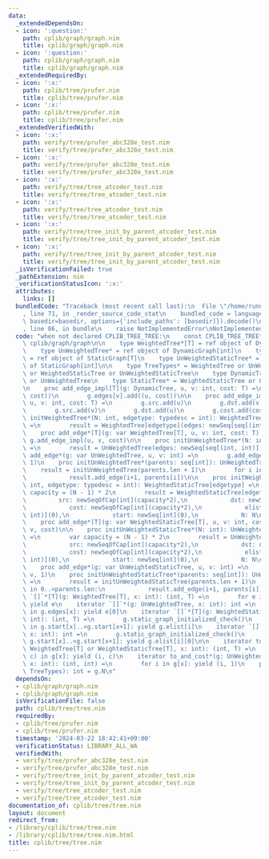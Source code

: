 ```yaml
---
data:
  _extendedDependsOn:
  - icon: ':question:'
    path: cplib/graph/graph.nim
    title: cplib/graph/graph.nim
  - icon: ':question:'
    path: cplib/graph/graph.nim
    title: cplib/graph/graph.nim
  _extendedRequiredBy:
  - icon: ':x:'
    path: cplib/tree/prufer.nim
    title: cplib/tree/prufer.nim
  - icon: ':x:'
    path: cplib/tree/prufer.nim
    title: cplib/tree/prufer.nim
  _extendedVerifiedWith:
  - icon: ':x:'
    path: verify/tree/prufer_abc328e_test.nim
    title: verify/tree/prufer_abc328e_test.nim
  - icon: ':x:'
    path: verify/tree/prufer_abc328e_test.nim
    title: verify/tree/prufer_abc328e_test.nim
  - icon: ':x:'
    path: verify/tree/tree_atcoder_test.nim
    title: verify/tree/tree_atcoder_test.nim
  - icon: ':x:'
    path: verify/tree/tree_atcoder_test.nim
    title: verify/tree/tree_atcoder_test.nim
  - icon: ':x:'
    path: verify/tree/tree_init_by_parent_atcoder_test.nim
    title: verify/tree/tree_init_by_parent_atcoder_test.nim
  - icon: ':x:'
    path: verify/tree/tree_init_by_parent_atcoder_test.nim
    title: verify/tree/tree_init_by_parent_atcoder_test.nim
  _isVerificationFailed: true
  _pathExtension: nim
  _verificationStatusIcon: ':x:'
  attributes:
    links: []
  bundledCode: "Traceback (most recent call last):\n  File \"/home/runner/.local/lib/python3.10/site-packages/onlinejudge_verify/documentation/build.py\"\
    , line 71, in _render_source_code_stat\n    bundled_code = language.bundle(stat.path,\
    \ basedir=basedir, options={'include_paths': [basedir]}).decode()\n  File \"/home/runner/.local/lib/python3.10/site-packages/onlinejudge_verify/languages/nim.py\"\
    , line 86, in bundle\n    raise NotImplementedError\nNotImplementedError\n"
  code: "when not declared CPLIB_TREE_TREE:\n    const CPLIB_TREE_TREE* = 1\n    include\
    \ cplib/graph/graph\n\n    type WeightedTree*[T] = ref object of DynamicGraph[T]\n\
    \    type UnWeightedTree* = ref object of DynamicGraph[int]\n    type WeightedStaticTree*[T]\
    \ = ref object of StaticGraph[T]\n    type UnWeightedStaticTree* = ref object\
    \ of StaticGraph[int]\n\n    type TreeTypes* = WeightedTree or UnWeightedTree\
    \ or WeightedStaticTree or UnWeightedStaticTree\n    type DynamicTree* = WeightedTree\
    \ or UnWeightedTree\n    type StaticTree* = WeightedStaticTree or UnWeightedStaticTree\n\
    \n    proc add_edge_impl[T](g: DynamicTree, u, v: int, cost: T) =\n        g.edges[u].add((v,\
    \ cost))\n        g.edges[v].add((u, cost))\n\n    proc add_edge_impl[T](g: StaticTree,\
    \ u, v: int, cost: T) =\n        g.src.add(u)\n        g.dst.add(v)\n        g.cost.add(cost)\n\
    \        g.src.add(v)\n        g.dst.add(u)\n        g.cost.add(cost)\n\n    proc\
    \ initWeightedTree*(N: int, edgetype: typedesc = int): WeightedTree[edgetype]\
    \ =\n        result = WeightedTree[edgetype](edges: newSeq[seq[(int, edgetype)]](N))\n\
    \    proc add_edge*[T](g: var WeightedTree[T], u, v: int, cost: T) =\n       \
    \ g.add_edge_impl(u, v, cost)\n\n    proc initUnWeightedTree*(N: int): UnWeightedTree\
    \ =\n        result = UnWeightedTree(edges: newSeq[seq[(int, int)]](N))\n    proc\
    \ add_edge*(g: var UnWeightedTree, u, v: int) =\n        g.add_edge_impl(u, v,\
    \ 1)\n    proc initUnWeightedTree*(parents: seq[int]): UnWeightedTree =\n    \
    \    result = initUnWeightedTree(parents.len + 1)\n        for i in 0..<parents.len:\n\
    \            result.add_edge(i+1, parents[i])\n\n    proc initWeightedStaticTree*(N:\
    \ int, edgetype: typedesc = int): WeightedStaticTree[edgetype] =\n        var\
    \ capacity = (N - 1) * 2\n        result = WeightedStaticTree[edgetype](\n   \
    \         src: newSeqOfCap[int](capacity*2),\n            dst: newSeqOfCap[int](capacity*2),\n\
    \            cost: newSeqOfCap[int](capacity*2),\n            elist: newSeq[(int,\
    \ int)](0),\n            start: newSeq[int](0),\n            N: N\n        )\n\
    \    proc add_edge*[T](g: var WeightedStaticTree[T], u, v: int, cost: T) = g.add_edge_impl(u,\
    \ v, cost)\n\n    proc initUnWeightedStaticTree*(N: int): UnWeightedStaticTree\
    \ =\n        var capacity = (N - 1) * 2\n        result = UnWeightedStaticTree(\n\
    \            src: newSeqOfCap[int](capacity*2),\n            dst: newSeqOfCap[int](capacity*2),\n\
    \            cost: newSeqOfCap[int](capacity*2),\n            elist: newSeq[(int,\
    \ int)](0),\n            start: newSeq[int](0),\n            N: N\n        )\n\
    \    proc add_edge*(g: var UnWeightedStaticTree, u, v: int) =\n        g.add_edge_impl(u,\
    \ v, 1)\n    proc initUnWeightedStaticTree*(parents: seq[int]): UnWeightedStaticTree\
    \ =\n        result = initUnWeightedStaticTree(parents.len + 1)\n        for i\
    \ in 0..<parents.len:\n            result.add_edge(i+1, parents[i])\n\n    iterator\
    \ `[]`*[T](g: WeightedTree[T], x: int): (int, T) =\n        for e in g.edges[x]:\
    \ yield e\n    iterator `[]`*(g: UnWeightedTree, x: int): int =\n        for e\
    \ in g.edges[x]: yield e[0]\n    iterator `[]`*[T](g: WeightedStaticTree[T], x:\
    \ int): (int, T) =\n        g.static_graph_initialized_check()\n        for i\
    \ in g.start[x]..<g.start[x+1]: yield g.elist[i]\n    iterator `[]`*(g: UnWeightedStaticTree,\
    \ x: int): int =\n        g.static_graph_initialized_check()\n        for i in\
    \ g.start[x]..<g.start[x+1]: yield g.elist[i][0]\n\n    iterator to_and_cost*[T](g:\
    \ WeightedTree[T] or WeightedStaticTree[T], x: int): (int, T) =\n        for (i,\
    \ c) in g[x]: yield (i, c)\n    iterator to_and_cost*(g: UnWeightedTree or UnWeightedStaticTree,\
    \ x: int): (int, int) =\n        for i in g[x]: yield (i, 1)\n    proc len*(g:\
    \ TreeTypes): int = g.N\n"
  dependsOn:
  - cplib/graph/graph.nim
  - cplib/graph/graph.nim
  isVerificationFile: false
  path: cplib/tree/tree.nim
  requiredBy:
  - cplib/tree/prufer.nim
  - cplib/tree/prufer.nim
  timestamp: '2024-03-22 18:42:41+09:00'
  verificationStatus: LIBRARY_ALL_WA
  verifiedWith:
  - verify/tree/prufer_abc328e_test.nim
  - verify/tree/prufer_abc328e_test.nim
  - verify/tree/tree_init_by_parent_atcoder_test.nim
  - verify/tree/tree_init_by_parent_atcoder_test.nim
  - verify/tree/tree_atcoder_test.nim
  - verify/tree/tree_atcoder_test.nim
documentation_of: cplib/tree/tree.nim
layout: document
redirect_from:
- /library/cplib/tree/tree.nim
- /library/cplib/tree/tree.nim.html
title: cplib/tree/tree.nim
---
```

